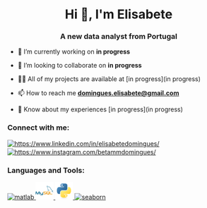 <h1 align="center">Hi 👋, I'm Elisabete</h1>
<h3 align="center">A new data analyst from Portugal</h3>

- 🔭 I’m currently working on **in progress**

- 👯 I’m looking to collaborate on **in progress**

- 👨‍💻 All of my projects are available at [in progress](in progress)

- 📫 How to reach me **domingues.elisabete@gmail.com**

- 📄 Know about my experiences [in progress](in progress)

<h3 align="left">Connect with me:</h3>
<p align="left">
<a href="https://linkedin.com/in/https://www.linkedin.com/in/elisabetedomingues/" target="blank"><img align="center" src="https://raw.githubusercontent.com/rahuldkjain/github-profile-readme-generator/master/src/images/icons/Social/linked-in-alt.svg" alt="https://www.linkedin.com/in/elisabetedomingues/" height="30" width="40" /></a>
<a href="https://instagram.com/https://www.instagram.com/betammdomingues/" target="blank"><img align="center" src="https://raw.githubusercontent.com/rahuldkjain/github-profile-readme-generator/master/src/images/icons/Social/instagram.svg" alt="https://www.instagram.com/betammdomingues/" height="30" width="40" /></a>
</p>

<h3 align="left">Languages and Tools:</h3>
<p align="left"> <a href="https://www.mathworks.com/" target="_blank" rel="noreferrer"> <img src="https://upload.wikimedia.org/wikipedia/commons/2/21/Matlab_Logo.png" alt="matlab" width="40" height="40"/> </a> <a href="https://www.mysql.com/" target="_blank" rel="noreferrer"> <img src="https://raw.githubusercontent.com/devicons/devicon/master/icons/mysql/mysql-original-wordmark.svg" alt="mysql" width="40" height="40"/> </a> <a href="https://www.python.org" target="_blank" rel="noreferrer"> <img src="https://raw.githubusercontent.com/devicons/devicon/master/icons/python/python-original.svg" alt="python" width="40" height="40"/> </a> <a href="https://seaborn.pydata.org/" target="_blank" rel="noreferrer"> <img src="https://seaborn.pydata.org/_images/logo-mark-lightbg.svg" alt="seaborn" width="40" height="40"/> </a> </p>
